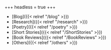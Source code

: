 +++
headless = true
+++

- [Blog]({{< relref "/blog" >}})
- [Research]({{< relref "/research" >}})
- [Poetry]({{< relref "/poetry" >}})
- [Short Stories]({{< relref "/ShortStories" >}})
- [Book Reviews]({{< relref "/BookReviews" >}})
- [Others]({{< relref "/others" >}})
